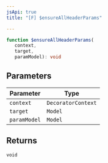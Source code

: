 ```yaml
---
jsApi: true
title: "[F] $ensureAllHeaderParams"

---
```

```ts
function $ensureAllHeaderParams(
   context, 
   target, 
   paramModel): void
```

## Parameters

| Parameter | Type |
| ------ | ------ |
| `context` | `DecoratorContext` |
| `target` | `Model` |
| `paramModel` | `Model` |

## Returns

`void`
